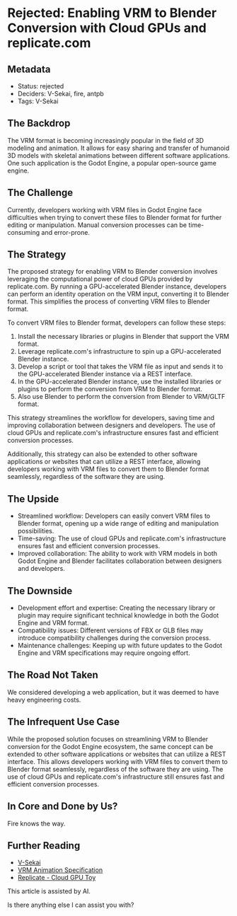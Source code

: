 # Rejected: Enabling VRM to Blender Conversion with Cloud GPUs and replicate.com

## Metadata

- Status: rejected
- Deciders: V-Sekai, fire, antpb
- Tags: V-Sekai

## The Backdrop

The VRM format is becoming increasingly popular in the field of 3D modeling and animation. It allows for easy sharing and transfer of humanoid 3D models with skeletal animations between different software applications. One such application is the Godot Engine, a popular open-source game engine.

## The Challenge

Currently, developers working with VRM files in Godot Engine face difficulties when trying to convert these files to Blender format for further editing or manipulation. Manual conversion processes can be time-consuming and error-prone.

## The Strategy

The proposed strategy for enabling VRM to Blender conversion involves leveraging the computational power of cloud GPUs provided by replicate.com. By running a GPU-accelerated Blender instance, developers can perform an identity operation on the VRM input, converting it to Blender format. This simplifies the process of converting VRM files to Blender format.

To convert VRM files to Blender format, developers can follow these steps:

1. Install the necessary libraries or plugins in Blender that support the VRM format.
2. Leverage replicate.com's infrastructure to spin up a GPU-accelerated Blender instance.
3. Develop a script or tool that takes the VRM file as input and sends it to the GPU-accelerated Blender instance via a REST interface.
4. In the GPU-accelerated Blender instance, use the installed libraries or plugins to perform the conversion from VRM to Blender format.
5. Also use Blender to perform the conversion from Blender to VRM/GLTF format.

This strategy streamlines the workflow for developers, saving time and improving collaboration between designers and developers. The use of cloud GPUs and replicate.com's infrastructure ensures fast and efficient conversion processes.

Additionally, this strategy can also be extended to other software applications or websites that can utilize a REST interface, allowing developers working with VRM files to convert them to Blender format seamlessly, regardless of the software they are using.

## The Upside

- Streamlined workflow: Developers can easily convert VRM files to Blender format, opening up a wide range of editing and manipulation possibilities.
- Time-saving: The use of cloud GPUs and replicate.com's infrastructure ensures fast and efficient conversion processes.
- Improved collaboration: The ability to work with VRM models in both Godot Engine and Blender facilitates collaboration between designers and developers.

## The Downside

- Development effort and expertise: Creating the necessary library or plugin may require significant technical knowledge in both the Godot Engine and VRM format.
- Compatibility issues: Different versions of FBX or GLB files may introduce compatibility challenges during the conversion process.
- Maintenance challenges: Keeping up with future updates to the Godot Engine and VRM specifications may require ongoing effort.

## The Road Not Taken

We considered developing a web application, but it was deemed to have heavy engineering costs.

## The Infrequent Use Case

While the proposed solution focuses on streamlining VRM to Blender conversion for the Godot Engine ecosystem, the same concept can be extended to other software applications or websites that can utilize a REST interface. This allows developers working with VRM files to convert them to Blender format seamlessly, regardless of the software they are using. The use of cloud GPUs and replicate.com's infrastructure still ensures fast and efficient conversion processes.

## In Core and Done by Us?

Fire knows the way.

## Further Reading

- [V-Sekai](https://v-sekai.org/)
- [VRM Animation Specification](https://github.com/vrm-c/vrm-specification/tree/master/specification/VRMC_vrm_animation-1.0)
- [Replicate - Cloud GPU Toy](https://replicate.com/fire/v-sekai.mediapipe-labeler)

This article is assisted by AI.

Is there anything else I can assist you with?
